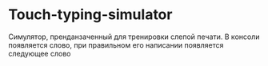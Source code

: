 # Touch-typing-simulator

Симулятор, пренданзаченный для тренировки слепой печати. В консоли появляется слово, при правильном его написании появляется следующее слово

